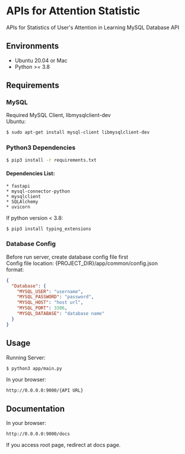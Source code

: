 # APIs for Attention Statistic
APIs for Statistics of User's Attention in Learning
MySQL Database API
## Environments
* Ubuntu 20.04 or Mac
* Python >= 3.8
## Requirements
### MySQL
Required MySQL Client, libmysqlclient-dev   
Ubuntu:
```bash
$ sudo apt-get install mysql-client libmysqlclient-dev
```
### Python3 Dependencies
```bash
$ pip3 install -r requirements.txt
```
#### Dependencies List:
```
* fastapi
* mysql-connector-python
* mysqlclient
* SQLAlchemy
* uvicorn   
```
   
If python version < 3.8:
```bash
$ pip3 install typing_extensions
```
### Database Config
Before run server, create database config file first    
Config file location: {PROJECT_DIR}/app/common/config.json   
format:
```json
{
  "Database": {
    "MYSQL_USER": "username",
    "MYSQL_PASSWORD": "password",
    "MYSQL_HOST": "host url",
    "MYSQL_PORT": 3306,
    "MYSQL_DATABASE": "database name"
  }
}
```
## Usage
Running Server:
```bash
$ python3 app/main.py
```
In your browser:
```
http://0.0.0.0:9000/{API URL}
```
## Documentation
In your browser:
```
http://0.0.0.0:9000/docs
```
If you access root page, redirect at docs page.
